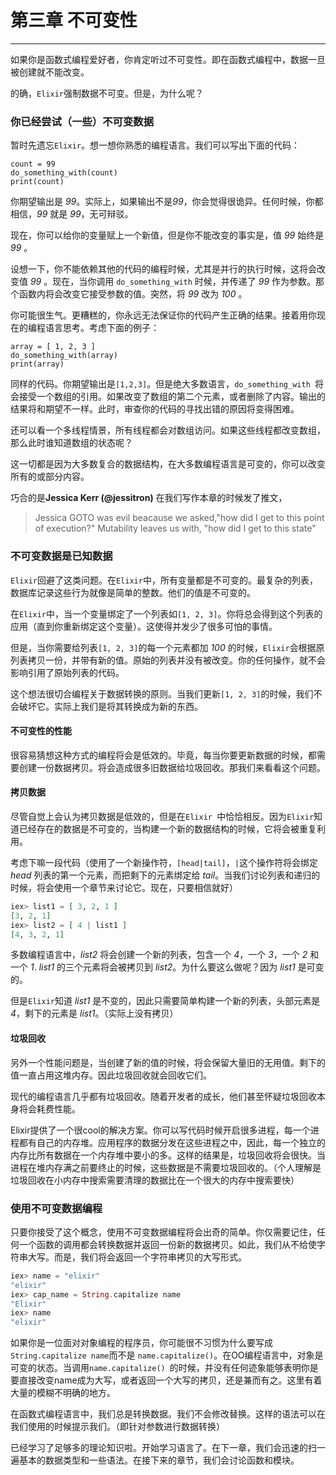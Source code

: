 # 第三章 不可变性

* * *

如果你是函数式编程爱好者，你肯定听过不可变性。即在函数式编程中，数据一旦被创建就不能改变。

的确，`Elixir`强制数据不可变。但是，为什么呢？


### 你已经尝试（一些）不可变数据

暂时先遗忘`Elixir`。想一想你熟悉的编程语言。我们可以写出下面的代码：


```
count = 99
do_something_with(count)
print(count)
```

你期望输出是 *99*。实际上，如果输出不是*99*，你会觉得很诡异。任何时候，你都相信，*99* 就是 *99*，无可辩驳。

现在，你可以给你的变量赋上一个新值，但是你不能改变的事实是，值 *99* 始终是 *99* 。

设想一下，你不能依赖其他的代码的编程时候，尤其是并行的执行时候，这将会改变值 *99* 。现在，当你调用 `do_something_with` 时候，并传递了 *99* 作为参数。那个函数内将会改变它接受参数的值。突然，将 *99* 改为 *100* 。

你可能很生气。更糟糕的，你永远无法保证你的代码产生正确的结果。接着用你现在的编程语言思考。考虑下面的例子：

```
array = [ 1, 2, 3 ]
do_something_with(array)
print(array)
```

同样的代码。你期望输出是`[1,2,3]`。但是绝大多数语言，`do_something_with `将会接受一个数组的引用。如果改变了数组的第二个元素，或者删除了内容。输出的结果将和期望不一样。此时，审查你的代码的寻找出错的原因将变得困难。

还可以看一个多线程情景，所有线程都会对数组访问。如果这些线程都改变数组，那么此时谁知道数组的状态呢？

这一切都是因为大多数复合的数据结构，在大多数编程语言是可变的，你可以改变所有的或部分内容。


巧合的是**Jessica Kerr (@jessitron)** 在我们写作本章的时候发了推文，

> Jessica GOTO was evil beacause we asked,"how did I get to this point of execution?" Mutability leaves us with, "how did I get to this state"



### 不可变数据是已知数据


`Elixir`回避了这类问题。在`Elixir`中，所有变量都是不可变的。最复杂的列表，数据库记录这些行为就像是简单的整数。他们的值是不可变的。

在`Elixir`中，当一个变量绑定了一个列表如`[1, 2, 3]`。你将总会得到这个列表的应用（直到你重新绑定这个变量）。这使得并发少了很多可怕的事情。


但是，当你需要给列表`[1, 2, 3]`的每一个元素都加 *100* 的时候，`Elixir`会根据原列表拷贝一份，并带有新的值。原始的列表并没有被改变。你的任何操作，就不会影响引用了原始列表的代码。

这个想法很切合编程关于数据转换的原则。当我们更新`[1, 2, 3]`的时候，我们不会破坏它。实际上我们是将其转换成为新的东西。


#### 不可变性的性能

很容易猜想这种方式的编程将会是低效的。毕竟，每当你要更新数据的时候，都需要创建一份数据拷贝。将会造成很多旧数据给垃圾回收。那我们来看看这个问题。


#### 拷贝数据

尽管自觉上会认为拷贝数据是低效的，但是在`Elixir `中恰恰相反。因为`Elixir`知道已经存在的数据是不可变的，当构建一个新的数据结构的时候，它将会被重复利用。


考虑下嘛一段代码（使用了一个新操作符，`[head|tail]`，`|`这个操作符将会绑定*head* 列表的第一个元素，而把剩下的元素绑定给 *tail*。当我们讨论列表和递归的时候，将会使用一个章节来讨论它。现在，只要相信就好）

```elixir
iex> list1 = [ 3, 2, 1 ]
[3, 2, 1]
iex> list2 = [ 4 | list1 ]
[4, 3, 2, 1]
```

多数编程语言中，*list2* 将会创建一个新的列表，包含一个 *4*，一个 *3*，一个 *2* 和一个 *1*. *list1* 的三个元素将会被拷贝到 *list2*。为什么要这么做呢？因为 *list1* 是可变的。

但是`Elixir`知道 *list1* 是不变的，因此只需要简单构建一个新的列表，头部元素是 *4*，剩下的元素是 *list1*。（实际上没有拷贝）


#### 垃圾回收

另外一个性能问题是，当创建了新的值的时候，将会保留大量旧的无用值。剩下的值一直占用这堆内存。因此垃圾回收就会回收它们。


现代的编程语言几乎都有垃圾回收。随着开发者的成长，他们甚至怀疑垃圾回收本身将会耗费性能。

Elixir提供了一个很cool的解决方案。你可以写代码时候开启很多进程，每一个进程都有自己的内存堆。应用程序的数据分发在这些进程之中，因此，每一个独立的内存比所有数据在一个内存堆中要小的多。这样的结果是，垃圾回收将会很快。当进程在堆内存满之前要终止的时候，这些数据是不需要垃圾回收的。（个人理解是垃圾回收在小内存中搜索需要清理的数据比在一个很大的内存中搜索要快）


### 使用不可变数据编程


只要你接受了这个概念，使用不可变数据编程将会出奇的简单。你仅需要记住，任何一个函数的调用都会转换数据并返回一份新的数据拷贝。如此，我们从不给使字符串大写。而是，我们将会返回一个字符串拷贝的大写形式。

```elixir
iex> name = "elixir"
"elixir"
iex> cap_name = String.capitalize name
"Elixir"
iex> name
"elixir"
```

如果你是一位面对对象编程的程序员，你可能很不习惯为什么要写成` String.capitalize name`而不是 `name.capitalize()`。在OO编程语言中，对象是可变的状态。当调用`name.capitalize() `的时候，并没有任何迹象能够表明你是要直接改变name成为大写，或者返回一个大写的拷贝，还是兼而有之。这里有着大量的模糊不明确的地方。

在函数式编程语言中，我们总是转换数据。我们不会修改替换。这样的语法可以在我们使用的时候提示我们。（即针对参数进行数据转换）

已经学习了足够多的理论知识啦。开始学习语言了。在下一章，我们会迅速的扫一遍基本的数据类型和一些语法。在接下来的章节，我们会讨论函数和模块。

